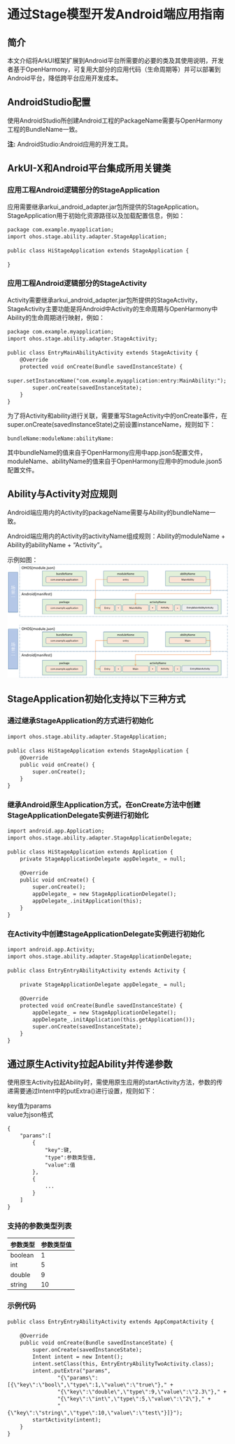 # 通过Stage模型开发Android端应用指南

## 简介

本文介绍将ArkUI框架扩展到Android平台所需要的必要的类及其使用说明，开发者基于OpenHarmony，可复用大部分的应用代码（生命周期等）并可以部署到Android平台，降低跨平台应用开发成本。

## AndroidStudio配置

使用AndroidStudio所创建Android工程的PackageName需要与OpenHarmony工程的BundleName一致。

**注:** AndroidStudio:Android应用的开发工具。

## ArkUI-X和Android平台集成所用关键类

### 应用工程Android逻辑部分的StageApplication

应用需要继承arkui_android_adapter.jar包所提供的StageApplication。StageApplication用于初始化资源路径以及加载配置信息，例如：

```
package com.example.myapplication;
import ohos.stage.ability.adapter.StageApplication;

public class HiStageApplication extends StageApplication {

}
```

### 应用工程Android逻辑部分的StageActivity

Activity需要继承arkui_android_adapter.jar包所提供的StageActivity，StageActivity主要功能是将Android中Activity的生命周期与OpenHarmony中Ability的生命周期进行映射，例如：

```
package com.example.myapplication;
import ohos.stage.ability.adapter.StageActivity;

public class EntryMainAbilityActivity extends StageActivity {
    @Override
    protected void onCreate(Bundle savedInstanceState) {
        super.setInstanceName("com.example.myapplication:entry:MainAbility:");
        super.onCreate(savedInstanceState);
    }
}
```

为了将Activity和ability进行关联，需要重写StageActivity中的onCreate事件，在super.onCreate(savedInstanceState)之前设置instanceName，规则如下：

```
bundleName:moduleName:abilityName:
```

其中bundleName的值来自于OpenHarmony应用中app.json5配置文件，moduleName、abilityName的值来自于OpenHarmony应用中的module.json5配置文件。

## Ability与Activity对应规则

Android端应用内的Activity的packageName需要与Ability的bundleName一致。

Android端应用内的Activity的activityName组成规则：Ability的moduleName + Ability的abilityName + “Activity”。

示例如图：
  ![stage_android](figures/stage_android.png)

## StageApplication初始化支持以下三种方式

### 通过继承StageApplication的方式进行初始化

```
import ohos.stage.ability.adapter.StageApplication;

public class HiStageApplication extends StageApplication {
    @Override
    public void onCreate() {
        super.onCreate();
    }
}
```

### 继承Android原生Application方式，在onCreate方法中创建StageApplicationDelegate实例进行初始化

```
import android.app.Application;
import ohos.stage.ability.adapter.StageApplicationDelegate;

public class HiStageApplication extends Application {
    private StageApplicationDelegate appDelegate_ = null;

    @Override
    public void onCreate() {
        super.onCreate();
        appDelegate_ = new StageApplicationDelegate();
        appDelegate_.initApplication(this);
    }
}
```

### 在Activity中创建StageApplicationDelegate实例进行初始化

```
import android.app.Activity;
import ohos.stage.ability.adapter.StageApplicationDelegate;

public class EntryEntryAbilityActivity extends Activity {

    private StageApplicationDelegate appDelegate_ = null;

    @Override
    protected void onCreate(Bundle savedInstanceState) {
        appDelegate_ = new StageApplicationDelegate();
        appDelegate_.initApplication(this.getApplication());
        super.onCreate(savedInstanceState);
    }
}
```

## 通过原生Activity拉起Ability并传递参数

使用原生Activity拉起Ability时，需使用原生应用的startActivity方法，参数的传递需要通过Intent中的putExtra()进行设置，规则如下：

key值为params  
value为json格式

```
{
    "params":[
        {
            "key":键,
            "type":参数类型值,
            "value":值
        },
        {
            ...
        }
    ]
}
```

### 支持的参数类型列表

| 参数类型 | 参数类型值 |
| ------- | --------- |
| boolean |     1     |
| int     |     5     |
| double  |     9     |
| string  |    10     |

### 示例代码

```
public class EntryEntryAbilityActivity extends AppCompatActivity {

    @Override
    public void onCreate(Bundle savedInstanceState) {
        super.onCreate(savedInstanceState);
        Intent intent = new Intent();
        intent.setClass(this, EntryEntryAbilityTwoActivity.class);
        intent.putExtra("params",
                "{\"params\":[{\"key\":\"bool\",\"type\":1,\"value\":\"true\"}," +
                "{\"key\":\"double\",\"type\":9,\"value\":\"2.3\"}," +
                "{\"key\":\"int\",\"type\":5,\"value\":\"2\"}," +
                "{\"key\":\"string\",\"type\":10,\"value\":\"test\"}]}");
        startActivity(intent);
    }
}
```